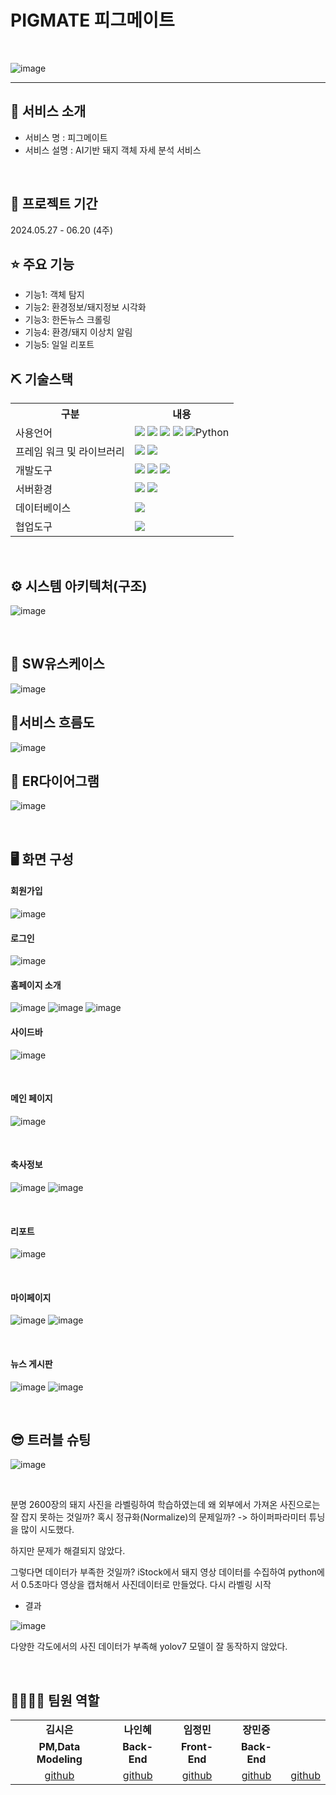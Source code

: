 # PIGMATE 피그메이트

<br>

![image](https://github.com/2023-SMHRD-KDT-AI-16/PIGMATE_repo/assets/157657483/dbe880f3-2182-4153-9e1b-ddbdfa7066a0)


<hr>

## 👀 서비스 소개
* 서비스 명 : 피그메이트
* 서비스 설명 : AI기반 돼지 객체 자세 분석 서비스
<br>

## 📅 프로젝트 기간
2024.05.27 - 06.20 (4주)
<br>

## ⭐ 주요 기능
* 기능1: 객체 탐지
* 기능2: 환경정보/돼지정보 시각화
* 기능3: 한돈뉴스 크롤링
* 기능4: 환경/돼지 이상치 알림
* 기능5: 일일 리포트

## ⛏ 기술스택
<table>
    <tr>
        <th>구분</th>
        <th>내용</th>
    </tr>
    <tr>
        <td>사용언어</td>
        <td>
            <img src="https://img.shields.io/badge/Java-007396?style=for-the-badge&logo=java&logoColor=white"/>
            <img src="https://img.shields.io/badge/HTML5-E34F26?style=for-the-badge&logo=HTML5&logoColor=white"/>
            <img src="https://img.shields.io/badge/CSS3-1572B6?style=for-the-badge&logo=CSS3&logoColor=white"/>
            <img src="https://img.shields.io/badge/JavaScript-F7DF1E?style=for-the-badge&logo=JavaScript&logoColor=white"/>
          <img alt="Python" src ="https://img.shields.io/badge/Python-3776AB.svg?&style=for-the-badge&logo=Python&logoColor=white"/>
        </td>
    </tr>
    <tr>
        <td>프레임 워크 및 라이브러리</td>
        <td>
            <img src="https://img.shields.io/badge/BootStrap-7952B3?style=for-the-badge&logo=BootStrap&logoColor=white"/>
            <img src="https://img.shields.io/badge/Spring-FFCD00?style=for-the-badge&logo=Spring&logoColor=white"/>
        </td>
    </tr>
    <tr>
        <td>개발도구</td>
        <td>
            <img src="https://img.shields.io/badge/Eclipse-2C2255?style=for-the-badge&logo=Eclipse&logoColor=white"/>         
            <img src="https://img.shields.io/badge/VSCode-007ACC?style=for-the-badge&logo=VisualStudioCode&logoColor=white"/>
            <img src="https://img.shields.io/badge/JupyterNotebook-FFCD00?style=for-the-badge&logo=JupyterNotebook&logoColor=white"/>
        </td>
    </tr>
    <tr>
        <td>서버환경</td>
        <td>
            <img src="https://img.shields.io/badge/Apache Tomcat-D22128?style=for-the-badge&logo=Apache Tomcat&logoColor=white"/>
          <img src="https://img.shields.io/badge/Flask-D22128?style=for-the-badge&logo=Flask&logoColor=white"/>
        </td>
    </tr>
    <tr>
        <td>데이터베이스</td>
        <td>
            <img src="https://img.shields.io/badge/MySQL 11g-F80000?style=for-the-badge&logo=MySQL&logoColor=white"/>
        </td>
    </tr>
    <tr>
        <td>협업도구</td>
        <td>
            <img src="https://img.shields.io/badge/GitHub-181717?style=for-the-badge&logo=GitHub&logoColor=white"/>
        </td>
    </tr>
</table>
<br>

## ⚙ 시스템 아키텍처(구조)
![image](https://github.com/2023-SMHRD-KDT-AI-16/PIGMATE_repo/assets/157657483/f0b66352-eecc-490d-b2fb-efdd52bb20a6)


<br>

## 📌 SW유스케이스
![image](https://github.com/2023-SMHRD-KDT-AI-16/PIGMATE_repo/assets/157657483/d28b324b-1287-436f-8a89-a64de1aad0d9)


## 📌서비스 흐름도
![image](https://github.com/2023-SMHRD-KDT-AI-16/PIGMATE_repo/assets/157657483/785aea78-68c2-4115-b4eb-2f4132829340)
<br>

## 📌 ER다이어그램

![image](https://github.com/2023-SMHRD-KDT-AI-16/PIGMATE_repo/assets/157657483/3859c8da-0f61-4f08-95c1-88553ca5805d)


<br>

## 🖥 화면 구성

#### 회원가입
![image](https://github.com/2023-SMHRD-KDT-AI-16/PIGMATE_repo/assets/157657483/68662649-0dd8-46f1-b6a5-a8f52fdd2f68)
<br>

#### 로그인
![image](https://github.com/2023-SMHRD-KDT-AI-16/PIGMATE_repo/assets/157657483/77e7b05e-492c-4856-a81d-0d74371c6987)
<br>

#### 홈페이지 소개
![image](https://github.com/2023-SMHRD-KDT-AI-16/PIGMATE_repo/assets/157657483/85924ade-ed6f-4f97-8d53-c61f2b853a35)
![image](https://github.com/2023-SMHRD-KDT-AI-16/PIGMATE_repo/assets/157657483/facc65c2-29d6-4e41-8046-3d0d38f07e95)
![image](https://github.com/2023-SMHRD-KDT-AI-16/PIGMATE_repo/assets/157657483/d2cb64b9-566b-4396-aa51-33b26794de9d)
#### 사이드바

![image](https://github.com/2023-SMHRD-KDT-AI-16/PIGMATE_repo/assets/157657483/1e8ec1a0-9b57-44d5-87bc-eebbd46a195b)


<br>

#### 메인 페이지
![image](https://github.com/2023-SMHRD-KDT-AI-16/PIGMATE_repo/assets/157657483/fbc0a00d-07b6-429f-bff3-ae28c1a2da20)

<br>

#### 축사정보
![image](https://github.com/2023-SMHRD-KDT-AI-16/PIGMATE_repo/assets/157657483/429caab0-668e-4f2b-886e-560cc2209bd5)
![image](https://github.com/2023-SMHRD-KDT-AI-16/PIGMATE_repo/assets/157657483/bddc719e-2b2f-4901-bce6-0520786bedbe)

<br>

#### 리포트
![image](https://github.com/2023-SMHRD-KDT-AI-16/PIGMATE_repo/assets/157657483/247b024c-5db1-416e-bfae-2f4d25f951b2)

<br>

#### 마이페이지
![image](https://github.com/2023-SMHRD-KDT-AI-16/PIGMATE_repo/assets/157657483/998c0617-c0c7-47d0-9cd4-fb3cbc6874c2)
![image](https://github.com/2023-SMHRD-KDT-AI-16/PIGMATE_repo/assets/157657483/6fb9f241-d040-457c-97c5-97a4f43c01b5)

<br>

#### 뉴스 게시판
![image](https://github.com/2023-SMHRD-KDT-AI-16/PIGMATE_repo/assets/157657483/b8ea4cf4-285a-4055-aa21-a7d036019206)
![image](https://github.com/2023-SMHRD-KDT-AI-16/PIGMATE_repo/assets/157657483/cacd420b-0ddd-4af1-b8c3-bf19f0dba381)

<br>

## 😎 트러블 슈팅
![image](https://github.com/2023-SMHRD-KDT-AI-16/PIGMATE_repo/assets/157657483/1f7c2322-d4d2-473f-83cf-a326dcb52885)

<br>

분명 2600장의 돼지 사진을 라벨링하여 학습하였는데 왜 외부에서 가져온 사진으로는 잘 잡지 못하는 것일까? 혹시 정규화(Normalize)의 문제일까? -> 하이퍼파라미터 튜닝을 많이 시도했다.

하지만 문제가 해결되지 않았다. 

그렇다면 데이터가 부족한 것일까?
iStock에서 돼지 영상 데이터를 수집하여 python에서 0.5초마다 영상을 캡처해서 사진데이터로 만들었다.
다시 라벨링 시작

- 결과
  <br>

![image](https://github.com/2023-SMHRD-KDT-AI-16/PIGMATE_repo/assets/157657483/f4c1c0e8-4c6c-45d4-ab54-e1fefc1b7925)

  
다양한 각도에서의 사진 데이터가 부족해 yolov7 모델이 잘 동작하지 않았다.


<br>

## 👨‍👩‍👦‍👦 팀원 역할


<table>
  <tr>
    <td align="center"><strong>김시은</strong></td>
    <td align="center"><strong>나인혜</strong></td>
    <td align="center"><strong>임정민</strong></td>
    <td align="center"><strong>장민중</strong></td>
  </tr>
  <tr>
    <td align="center"><b>PM,Data Modeling</b></td>
    <td align="center"><b>Back-End</b></td>
    <td align="center"><b>Front-End</b></td>
    <td align="center"><b>Back-End</b></td>
  </tr>
  <tr>
    <td align="center"><a href="https://github.com/자신의username작성해주세요" target='_blank'>github</a></td>
    <td align="center"><a href="https://github.com/자신의username작성해주세요" target='_blank'>github</a></td>
    <td align="center"><a href="https://github.com/자신의username작성해주세요" target='_blank'>github</a></td>
    <td align="center"><a href="https://github.com/duggie27" target='_blank'>github</a></td>
    <td align="center"><a href="https://github.com/자신의username작성해주세요" target='_blank'>github</a></td>
  </tr>
</table>

